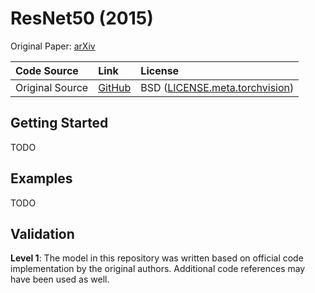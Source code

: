 # ResNet50 (2015)

Original Paper: [arXiv](https://arxiv.org/pdf/1512.03385.pdf)

|Code Source|Link|License|
|:-|:-|:-|
| Original Source | [GitHub](https://github.com/pytorch/vision/blob/main/torchvision/models/resnet.py#L736) | BSD ([LICENSE.meta.torchvision](../licenses/LICENSE.meta.torchvision)) |

## Getting Started
TODO

## Examples
TODO

## Validation
**Level 1**: The model in this repository was written based on official code implementation by the original authors. Additional code references may have been used as well.
